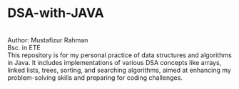# DSA-with-JAVA
<br> Author: Mustafizur Rahman
<br>Bsc. in ETE
<br>
This repository is for my personal practice of data structures and algorithms in Java. It includes implementations of various DSA concepts like arrays, linked lists, trees, sorting, and searching algorithms, aimed at enhancing my problem-solving skills and preparing for coding challenges.
